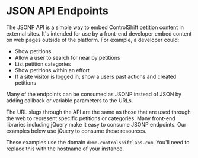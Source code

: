 # JSON API Endpoints

The JSONP API is a simple way to embed ControlShift petition content in external sites. It's intended for use by a front-end developer embed content on web pages outside of the platform.  For example, a developer could:

* Show petitions
* Allow a user to search for near by petitions
* List petition categories
* Show petitions within an effort
* If a site visitor is logged in, show a users past actions and created petitions

Many of the endpoints can be consumed as JSONP instead of JSON by adding callback or variable parameters to the URLs.

The URL slugs through the API are the same as those that are used through the web to represent specific petitions or categories.  Many front-end libraries including jQuery make it easy to consume JSONP endpoints. Our examples below use jQuery to consume these resources.

<aside class="success">
These examples use the domain <code>demo.controlshiftlabs.com</code>. You'll need to replace this with the hostname of your instance.
</aside>
